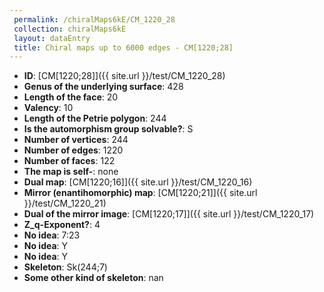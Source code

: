 ```yaml
--- 
 permalink: /chiralMaps6kE/CM_1220_28 
 collection: chiralMaps6kE
 layout: dataEntry
 title: Chiral maps up to 6000 edges - CM[1220;28]
---
```


- **ID**: [CM[1220;28]]({{ site.url }}/test/CM_1220_28)
- **Genus of the underlying surface**: 428
- **Length of the face**: 20
- **Valency**: 10
- **Length of the Petrie polygon**: 244
- **Is the automorphism group solvable?**: S
- **Number of vertices**: 244
- **Number of edges**: 1220
- **Number of faces**: 122
- **The map is self-**: none
- **Dual map**: [CM[1220;16]]({{ site.url }}/test/CM_1220_16)
- **Mirror (enantihomorphic) map**: [CM[1220;21]]({{ site.url }}/test/CM_1220_21)
- **Dual of the mirror image**: [CM[1220;17]]({{ site.url }}/test/CM_1220_17)
- **Z_q-Exponent?**: 4
- **No idea**:  7:23
- **No idea**: Y
- **No idea**: Y
- **Skeleton**: Sk(244;7)
- **Some other kind of skeleton**: nan
